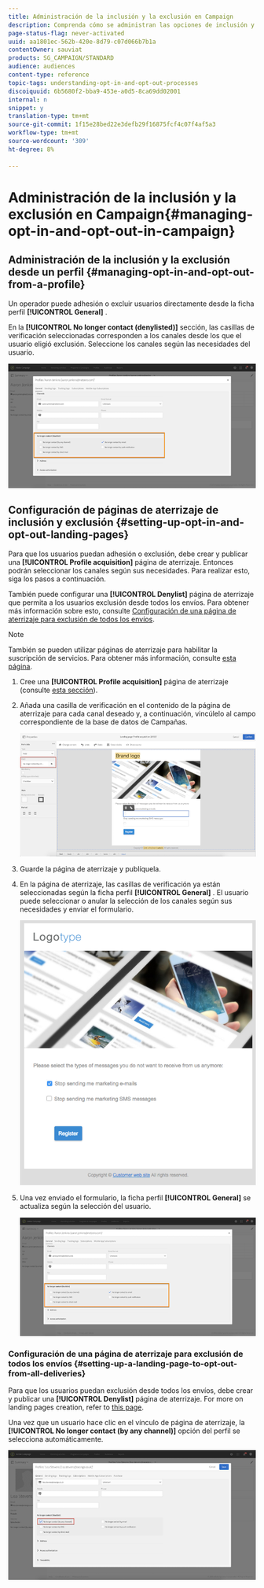 ```yaml
---
title: Administración de la inclusión y la exclusión en Campaign
description: Comprenda cómo se administran las opciones de inclusión y exclusión en Adobe Campaign.
page-status-flag: never-activated
uuid: aa1801ec-562b-420e-8d79-c07d066b7b1a
contentOwner: sauviat
products: SG_CAMPAIGN/STANDARD
audience: audiences
content-type: reference
topic-tags: understanding-opt-in-and-opt-out-processes
discoiquuid: 6b5680f2-bba9-453e-a0d5-8ca69dd02001
internal: n
snippet: y
translation-type: tm+mt
source-git-commit: 1f15e28bed22e3defb29f16875fcf4c07f4af5a3
workflow-type: tm+mt
source-wordcount: '309'
ht-degree: 8%

---
```



# Administración de la inclusión y la exclusión en Campaign{#managing-opt-in-and-opt-out-in-campaign}

## Administración de la inclusión y la exclusión desde un perfil {#managing-opt-in-and-opt-out-from-a-profile}

Un operador puede adhesión o excluir usuarios directamente desde la ficha perfil **[!UICONTROL General]** .

En la **[!UICONTROL No longer contact (denylisted)]** sección, las casillas de verificación seleccionadas corresponden a los canales desde los que el usuario eligió exclusión. Seleccione los canales según las necesidades del usuario.

![](assets/optin_landingpage_3.png)

## Configuración de páginas de aterrizaje de inclusión y exclusión {#setting-up-opt-in-and-opt-out-landing-pages}

Para que los usuarios puedan adhesión o exclusión, debe crear y publicar una **[!UICONTROL Profile acquisition]** página de aterrizaje. Entonces podrán seleccionar los canales según sus necesidades. Para realizar esto, siga los pasos a continuación.

También puede configurar una **[!UICONTROL Denylist]** página de aterrizaje que permita a los usuarios exclusión desde todos los envíos. Para obtener más información sobre esto, consulte [Configuración de una página de aterrizaje para exclusión de todos los envíos](#setting-up-a-landing-page-to-opt-out-from-all-deliveries).

>[!NOTE]
>
>También se pueden utilizar páginas de aterrizaje para habilitar la suscripción de servicios. Para obtener más información, consulte [esta página](../../channels/using/configuring-landing-page.md#linking-a-landing-page-to-a-service).

1. Cree una **[!UICONTROL Profile acquisition]** página de aterrizaje (consulte [esta sección](../../channels/using/getting-started-with-landing-pages.md)).
1. Añada una casilla de verificación en el contenido de la página de aterrizaje para cada canal deseado y, a continuación, vincúlelo al campo correspondiente de la base de datos de Campañas.

   ![](assets/optin_landingpage_1.png)

1. Guarde la página de aterrizaje y publíquela.
1. En la página de aterrizaje, las casillas de verificación ya están seleccionadas según la ficha perfil **[!UICONTROL General]** . El usuario puede seleccionar o anular la selección de los canales según sus necesidades y enviar el formulario.

   ![](assets/optin_landingpage_2.png)

1. Una vez enviado el formulario, la ficha perfil **[!UICONTROL General]** se actualiza según la selección del usuario.

   ![](assets/optin_landingpage_3.png)

### Configuración de una página de aterrizaje para exclusión de todos los envíos {#setting-up-a-landing-page-to-opt-out-from-all-deliveries}

Para que los usuarios puedan exclusión desde todos los envíos, debe crear y publicar una **[!UICONTROL Denylist]** página de aterrizaje. For more on landing pages creation, refer to [this page](../../channels/using/getting-started-with-landing-pages.md).

Una vez que un usuario hace clic en el vínculo de página de aterrizaje, la **[!UICONTROL No longer contact (by any channel)]** opción del perfil se selecciona automáticamente.

![](assets/blocklisting_allchannels.png)

